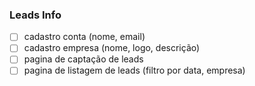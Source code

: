 ### Leads Info

- [ ] cadastro conta (nome, email)
- [ ] cadastro empresa (nome, logo, descrição)
- [ ] pagina de captação de leads
- [ ] pagina de listagem de leads (filtro por data, empresa)
